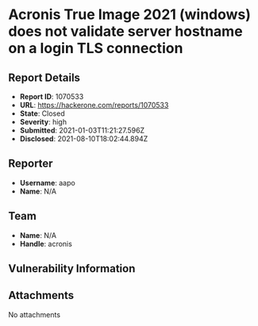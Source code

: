 # Acronis True Image 2021 (windows) does not validate server hostname on a login TLS connection

## Report Details
- **Report ID**: 1070533
- **URL**: https://hackerone.com/reports/1070533
- **State**: Closed
- **Severity**: high
- **Submitted**: 2021-01-03T11:21:27.596Z
- **Disclosed**: 2021-08-10T18:02:44.894Z

## Reporter
- **Username**: aapo
- **Name**: N/A

## Team
- **Name**: N/A
- **Handle**: acronis

## Vulnerability Information


## Attachments
No attachments
